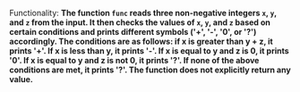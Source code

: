 Functionality: **The function `func` reads three non-negative integers `x`, `y`, and `z` from the input. It then checks the values of `x`, `y`, and `z` based on certain conditions and prints different symbols ('+', '-', '0', or '?') accordingly. The conditions are as follows: if x is greater than y + z, it prints '+'. If x is less than y, it prints '-'. If x is equal to y and z is 0, it prints '0'. If x is equal to y and z is not 0, it prints '?'. If none of the above conditions are met, it prints '?'. The function does not explicitly return any value.**